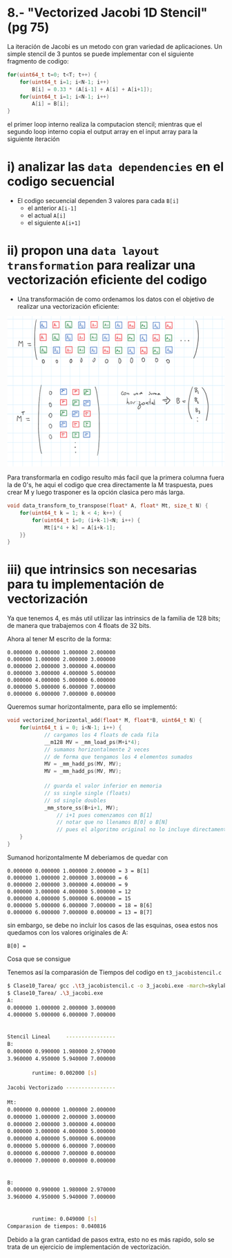 # 8.- "Vectorized Jacobi 1D Stencil" (pg 75)
La iteración de Jacobi es un metodo con gran variedad de aplicaciones. Un simple stencil de 3 puntos se puede implementar con el siguiente fragmento de codigo:

```c++
for(uint64_t t=0; t<T; t++) {
	for(uint64_t i=1; i<N-1; i++)
		B[i] = 0.33 * (A[i-1] + A[i] + A[i+1]);
	for(uint64_t i=1; i<N-1; i++)
		A[i] = B[i];
}
```
el primer loop interno realiza la computacion stencil; mientras que el segundo loop interno copia el output array en el input array para la siguiente iteración

# i) analizar las `data dependencies` en el codigo secuencial
- El codigo secuencial dependen 3 valores para cada `B[i]`
    - el anterior `A[i-1]`
    - el actual `A[i]`
    - el siguiente `A[i+1]`

# ii) propon una `data layout transformation` para realizar una vectorización eficiente del codigo
- Una transformación de como ordenamos los datos con el objetivo de realizar una vectorización eficiente:

![Propuesta de Trasnformación](img/8_DataTransformation.png)

Para transformarla en codigo resulto más facil que la primera columna fuera la de 0's, he aqui el codigo que crea directamente la M traspuesta,
pues crear M y luego trasponer es la opción clasica pero más larga.

```c
void data_transform_to_transpose(float* A, float* Mt, size_t N) {
    for(uint64_t k = 1; k < 4; k++) {
        for(uint64_t i=0; (i+k-1)<N; i++) {
            Mt[i*4 + k] = A[i+k-1];
    }}
}
```


# iii) que intrinsics son necesarias para tu implementación de vectorización

Ya que tenemos 4, es más util utilizar las intrinsics de la familia de 128 bits; de manera que trabajemos con 4 floats de 32 bits.

Ahora al tener M escrito de la forma:

```
0.000000 0.000000 1.000000 2.000000
0.000000 1.000000 2.000000 3.000000
0.000000 2.000000 3.000000 4.000000
0.000000 3.000000 4.000000 5.000000
0.000000 4.000000 5.000000 6.000000
0.000000 5.000000 6.000000 7.000000
0.000000 6.000000 7.000000 0.000000
```

Queremos sumar horizontalmente, para ello se implementó:

```c
void vectorized_horizontal_add(float* M, float*B, uint64_t N) {
	for(uint64_t i = 0; i<N-1; i++) {
            // cargamos los 4 floats de cada fila
            __m128 MV = _mm_load_ps(M+i*4);
            // sumamos horizontalmente 2 veces
            // de forma que tengamos los 4 elementos sumados
            MV = _mm_hadd_ps(MV, MV);
            MV = _mm_hadd_ps(MV, MV);

            // guarda el valor inferior en memoria
            // ss single single (floats)
            // sd single doubles 
            _mm_store_ss(B+i+1, MV);
                // i+1 pues comenzamos con B[1]
                // notar que no llenamos B[0] o B[N]
                // pues el algoritmo original no lo incluye directamente en el metodo de suma
    }
}
```

Sumanod horizontalmente M deberiamos de quedar con

```
0.000000 0.000000 1.000000 2.000000 = 3 = B[1]
0.000000 1.000000 2.000000 3.000000 = 6
0.000000 2.000000 3.000000 4.000000 = 9
0.000000 3.000000 4.000000 5.000000 = 12
0.000000 4.000000 5.000000 6.000000 = 15
0.000000 5.000000 6.000000 7.000000 = 18 = B[6]
0.000000 6.000000 7.000000 0.000000 = 13 = B[7]
```
sin embargo, se debe no incluir los casos de las esquinas, osea estos nos quedamos con los valores originales de A:

```
B[0] = 
```

Cosa que se consigue 


Tenemos así la comparasión de Tiempos del codigo en `t3_jacobistencil.c`

```bash
$ Clase10_Tarea/ gcc .\t3_jacobistencil.c -o 3_jacobi.exe -march=skylake
$ Clase10_Tarea/ .\3_jacobi.exe
A:
0.000000 1.000000 2.000000 3.000000
4.000000 5.000000 6.000000 7.000000


Stencil Lineal     ---------------- 
B:
0.000000 0.990000 1.980000 2.970000
3.960000 4.950000 5.940000 7.000000

        runtime: 0.002000 [s]

Jacobi Vectorizado ----------------

Mt:
0.000000 0.000000 1.000000 2.000000 
0.000000 1.000000 2.000000 3.000000
0.000000 2.000000 3.000000 4.000000
0.000000 3.000000 4.000000 5.000000 
0.000000 4.000000 5.000000 6.000000
0.000000 5.000000 6.000000 7.000000
0.000000 6.000000 7.000000 0.000000 
0.000000 7.000000 0.000000 0.000000


B:
0.000000 0.990000 1.980000 2.970000
3.960000 4.950000 5.940000 7.000000 


        runtime: 0.049000 [s]
Comparasion de tiempos: 0.040816
```

Debido a la gran cantidad de pasos extra, esto no es más rapido,
solo se trata de un ejercicio de implementación de vectorización.